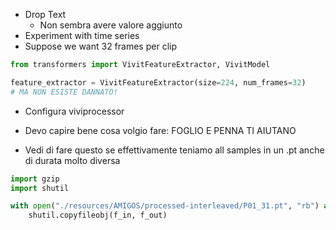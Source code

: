 - Drop Text
    - Non sembra avere valore aggiunto
- Experiment with time series
- Suppose we want 32 frames per clip
```py
from transformers import VivitFeatureExtractor, VivitModel

feature_extractor = VivitFeatureExtractor(size=224, num_frames=32)
# MA NON ESISTE DANNATO!
```
- Configura viviprocessor


- Devo capire bene cosa volgio fare: FOGLIO E PENNA TI AIUTANO

- Vedi di fare questo se effettivamente teniamo all samples in un .pt anche di durata molto diversa
```py
import gzip
import shutil

with open("./resources/AMIGOS/processed-interleaved/P01_31.pt", "rb") as f_in, gzip.open("./resources/AMIGOS/processed-interleaved/P01_31.pt.gz", "wb") as f_out:
    shutil.copyfileobj(f_in, f_out)
```